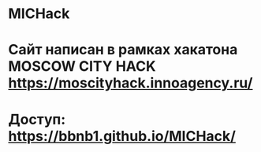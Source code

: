 # MICHack

# Сайт написан в рамках хакатона MOSCOW CITY HACK https://moscityhack.innoagency.ru/

# Доступ: https://bbnb1.github.io/MICHack/
